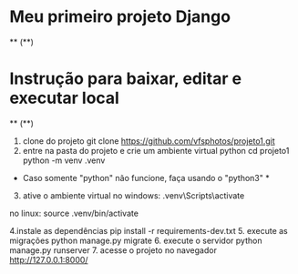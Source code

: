 # Meu primeiro projeto Django
** (\**)
# Instrução para baixar, editar e executar local
** (\**)
1. clone do projeto
git clone https://github.com/vfsphotos/projeto1.git
2. entre na pasta do projeto e crie um ambiente virtual python
cd projeto1
python -m venv .venv

* Caso somente "python" não funcione, faça usando o "python3" *

3. ative o ambiente virtual no windows:
.venv\Scripts\activate

no linux:
source .venv/bin/activate

4.instale as dependências
pip install -r requirements-dev.txt
5. execute as migrações
python manage.py migrate
6. execute o servidor
python manage.py runserver
7. acesse o projeto no navegador
http://127.0.0.1:8000/

